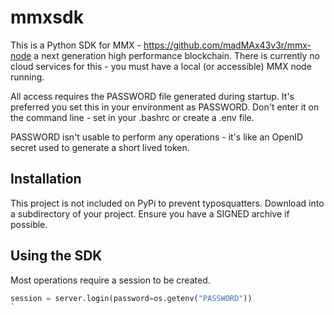 # mmxsdk

This is a Python SDK for MMX - https://github.com/madMAx43v3r/mmx-node a next
generation high performance blockchain.  There is currently no cloud services for this - 
you must have a local (or accessible) MMX node running.

All access requires the PASSWORD file generated during startup.  It's preferred you set this
in your environment as PASSWORD.  Don't enter it on the command line - set in your .bashrc or create a .env file.

PASSWORD isn't usable to perform any operations - it's like an OpenID secret used to generate a short lived token.

## Installation

This project is not included on PyPi to prevent typosquatters.  Download into a subdirectory of your project.   Ensure you have a 
SIGNED archive if possible.

## Using the SDK

Most operations require a session to be created.

```python
session = server.login(password=os.getenv("PASSWORD"))
`